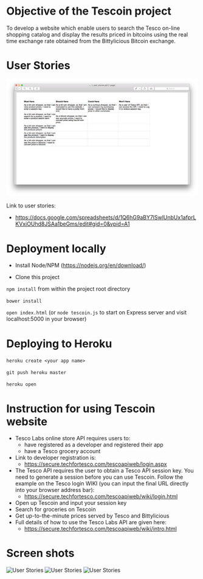 Objective of the Tescoin project
================================

To develop a website which enable users to search the Tesco on-line shopping catalog and display the results priced in bitcoins using the real time exchange rate obtained from the Bittylicious Bitcoin exchange. 

User Stories
============

![User Stories](docs/photos/1_user_stories.png)

Link to user stories:
* https://docs.google.com/spreadsheets/d/1Q6hG9aBY7lSwlUnbUx1afprLKVxiOUhd8JSAa1beGms/edit#gid=0&vpid=A1

Deployment locally
=====================================================

* Install Node/NPM (https://nodejs.org/en/download/)

* Clone this project

``` npm install ``` from within the project root directory

``` bower install ```

``` open index.html ``` 
(or ``` node tescoin.js ``` to start on Express server and visit localhost:5000 in your browser)

Deploying to Heroku
===================

``` heroku create <your app name> ```

``` git push heroku master ```

``` heroku open ```


Instruction for using Tescoin website
=====================================

* Tesco Labs online store API requires users to: 
  * have registered as a developer and registered their app
  * have a Tesco grocery account
* Link to developer registration is: 
  * https://secure.techfortesco.com/tescoapiweb/login.aspx
* The Tesco API requires the user to obtain a Tesco API session key. You need to generate a session before you can use Tescoin. Follow the example on the Tesco login WIKI (you can input the final URL directly into your browser address bar):
  * https://secure.techfortesco.com/tescoapiweb/wiki/login.html
* Open up Tescoin and input your session key
* Search for groceries on Tescoin
* Get up-to-the-minute prices served by Tesco and Bittylicious
* Full details of how to use the Tesco Labs API are given here:
  * https://secure.techfortesco.com/tescoapiweb/wiki/intro.html


Screen shots
============
![User Stories](docs/photos/2_beer.png)
![User Stories](docs/photos/3_sprouts.png)
![User Stories](docs/photos/4_wine.png)
